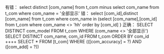 有错：
select distinct [com_name]
from t_com
minus
select com_name
from t_com
where com_name = '全部显示'
错：
select [com_id],distinct [com_name]
from t_com
where com_name in
(select [com_name],[com_id]
from t_com
where com_name <> 'hh'
order by [com_id]
}
正确：
SELECT DISTINCT com_model
FROM      t_com
WHERE   (com_name <> '全部显示')
SELECT DISTINCT com_name, com_id FROM t_com ORDER BY com_id
++++
SELECT * FROM [t_com] WHERE (([com_accuracy] = ?) AND ([com_add] = ?))
